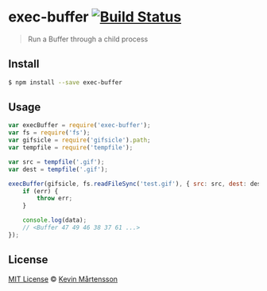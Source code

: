 # exec-buffer [![Build Status](https://travis-ci.org/kevva/exec-buffer.svg?branch=master)](https://travis-ci.org/kevva/exec-buffer)

> Run a Buffer through a child process

## Install

```bash
$ npm install --save exec-buffer
```

## Usage

```js
var execBuffer = require('exec-buffer');
var fs = require('fs');
var gifsicle = require('gifsicle').path;
var tempfile = require('tempfile');

var src = tempfile('.gif');
var dest = tempfile('.gif');

execBuffer(gifsicle, fs.readFileSync('test.gif'), { src: src, dest: dest, args: ['-o', dest, src] }, function (err, data) {
    if (err) {
        throw err;
    }

    console.log(data);
    // <Buffer 47 49 46 38 37 61 ...>
});
```

## License

[MIT License](http://en.wikipedia.org/wiki/MIT_License) © [Kevin Mårtensson](https://github.com/kevva)
